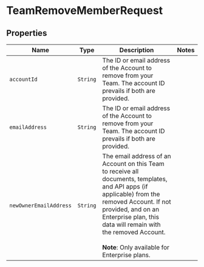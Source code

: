 

# TeamRemoveMemberRequest



## Properties

Name | Type | Description | Notes
------------ | ------------- | ------------- | -------------
| `accountId` | ```String``` |  The ID or email address of the Account to remove from your Team. The account ID prevails if both are provided.  |  |
| `emailAddress` | ```String``` |  The ID or email address of the Account to remove from your Team. The account ID prevails if both are provided.  |  |
| `newOwnerEmailAddress` | ```String``` |  The email address of an Account on this Team to receive all documents, templates, and API apps (if applicable) from the removed Account. If not provided, and on an Enterprise plan, this data will remain with the removed Account.<br><br>**Note**: Only available for Enterprise plans.  |  |



